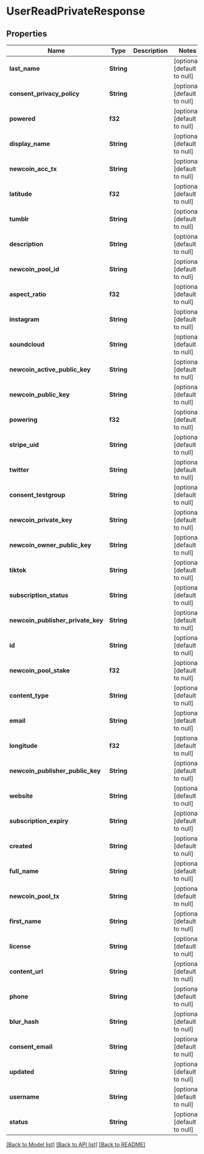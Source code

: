 # UserReadPrivateResponse

## Properties
Name | Type | Description | Notes
------------ | ------------- | ------------- | -------------
**last_name** | **String** |  | [optional] [default to null]
**consent_privacy_policy** | **String** |  | [optional] [default to null]
**powered** | **f32** |  | [optional] [default to null]
**display_name** | **String** |  | [optional] [default to null]
**newcoin_acc_tx** | **String** |  | [optional] [default to null]
**latitude** | **f32** |  | [optional] [default to null]
**tumblr** | **String** |  | [optional] [default to null]
**description** | **String** |  | [optional] [default to null]
**newcoin_pool_id** | **String** |  | [optional] [default to null]
**aspect_ratio** | **f32** |  | [optional] [default to null]
**instagram** | **String** |  | [optional] [default to null]
**soundcloud** | **String** |  | [optional] [default to null]
**newcoin_active_public_key** | **String** |  | [optional] [default to null]
**newcoin_public_key** | **String** |  | [optional] [default to null]
**powering** | **f32** |  | [optional] [default to null]
**stripe_uid** | **String** |  | [optional] [default to null]
**twitter** | **String** |  | [optional] [default to null]
**consent_testgroup** | **String** |  | [optional] [default to null]
**newcoin_private_key** | **String** |  | [optional] [default to null]
**newcoin_owner_public_key** | **String** |  | [optional] [default to null]
**tiktok** | **String** |  | [optional] [default to null]
**subscription_status** | **String** |  | [optional] [default to null]
**newcoin_publisher_private_key** | **String** |  | [optional] [default to null]
**id** | **String** |  | [optional] [default to null]
**newcoin_pool_stake** | **f32** |  | [optional] [default to null]
**content_type** | **String** |  | [optional] [default to null]
**email** | **String** |  | [optional] [default to null]
**longitude** | **f32** |  | [optional] [default to null]
**newcoin_publisher_public_key** | **String** |  | [optional] [default to null]
**website** | **String** |  | [optional] [default to null]
**subscription_expiry** | **String** |  | [optional] [default to null]
**created** | **String** |  | [optional] [default to null]
**full_name** | **String** |  | [optional] [default to null]
**newcoin_pool_tx** | **String** |  | [optional] [default to null]
**first_name** | **String** |  | [optional] [default to null]
**license** | **String** |  | [optional] [default to null]
**content_url** | **String** |  | [optional] [default to null]
**phone** | **String** |  | [optional] [default to null]
**blur_hash** | **String** |  | [optional] [default to null]
**consent_email** | **String** |  | [optional] [default to null]
**updated** | **String** |  | [optional] [default to null]
**username** | **String** |  | [optional] [default to null]
**status** | **String** |  | [optional] [default to null]

[[Back to Model list]](../README.md#documentation-for-models) [[Back to API list]](../README.md#documentation-for-api-endpoints) [[Back to README]](../README.md)


